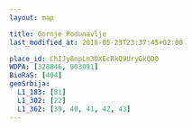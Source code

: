 ```yaml
---
layout: map

title: Gornje Podunavlje
last_modified_at: 2018-05-23T23:37:45+02:00

place_id: ChIJy8npLn3OXEcRkQ9UryGkQD0
WDPA: [328846, 903091]
BioRaS: [404]
geoSrbija:
  L1_183: [81]
  L1_302: [22]
  L1_362: [39, 40, 41, 42, 43]
---
```

